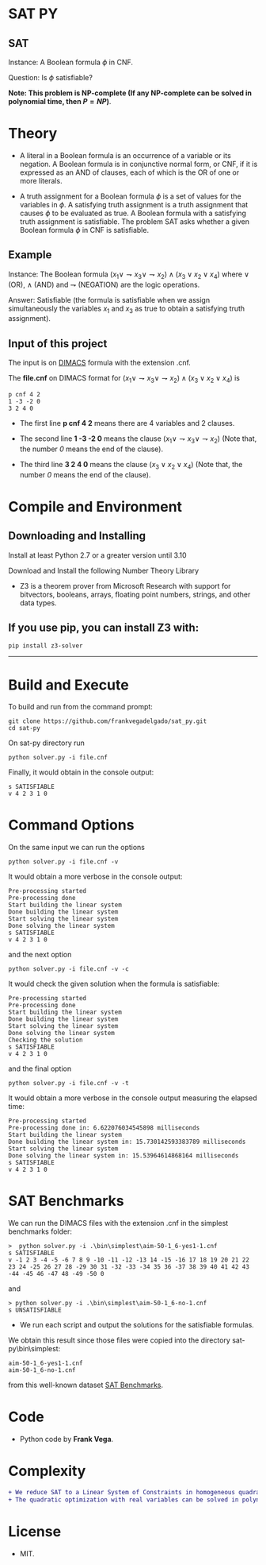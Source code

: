 # SAT PY
SAT
----- 
Instance: A Boolean formula $\phi$ in CNF.

Question: Is $\phi$ satisfiable?
 
**Note: This problem is NP-complete (If any NP-complete can be solved in polynomial time, then $P = NP$)**.

# Theory

- A literal in a Boolean formula is an occurrence of a variable or its negation. A Boolean formula is in conjunctive normal form, or CNF, if it is expressed as an AND of clauses, each of which is the OR of one or more literals. 

- A truth assignment for a Boolean formula $\phi$ is a set of values for the variables in $\phi$. A satisfying truth assignment is a truth assignment that causes $\phi$ to be evaluated as true. A Boolean formula with a satisfying truth assignment is satisfiable. The problem SAT asks whether a given Boolean formula $\phi$ in CNF is satisfiable.

Example
----- 

Instance: The Boolean formula $(x_{1} \vee \rightharpoondown x_{3} \vee \rightharpoondown x_{2}) \wedge (x_{3} \vee x_{2} \vee x_{4})$ where $\vee$ (OR), $\wedge$ (AND) and $\rightharpoondown$ (NEGATION) are the logic operations.

Answer: Satisfiable (the formula is satisfiable when we assign simultaneously the variables $x_{1}$ and $x_{3}$ as true to obtain a satisfying truth assignment).

Input of this project
-----

The input is on [DIMACS](http://www.satcompetition.org/2009/format-benchmarks2009.html) formula with the extension .cnf.
  
The **file.cnf** on DIMACS format for $(x_{1} \vee \rightharpoondown x_{3} \vee \rightharpoondown x_{2}) \wedge (x_{3} \vee x_{2} \vee x_{4})$ is
```  
p cnf 4 2
1 -3 -2 0
3 2 4 0
```  

- The first line **p cnf 4 2** means there are 4 variables and 2 clauses.

- The second line **1 -3 -2 0** means the clause $(x_{1} \vee \rightharpoondown x_{3} \vee \rightharpoondown x_{2})$ (Note that, the number *0* means the end of the clause).

- The third line **3 2 4 0** means the clause $(x_{3} \vee x_{2} \vee x_{4})$ (Note that, the number *0* means the end of the clause).

# Compile and Environment

Downloading and Installing
-----

Install at least Python 2.7 or a greater version until 3.10

Download and Install the following Number Theory Library 

- Z3 is a theorem prover from Microsoft Research with support for bitvectors, booleans, arrays, floating point numbers, strings, and other data types.

If you use pip, you can install Z3 with:
-----
```
pip install z3-solver
```

-----

# Build and Execute

To build and run from the command prompt:

```
git clone https://github.com/frankvegadelgado/sat_py.git
cd sat-py
```

On sat-py directory run

```
python solver.py -i file.cnf
```

Finally, it would obtain in the console output:

```
s SATISFIABLE
v 4 2 3 1 0
```

# Command Options

On the same input we can run the options

```
python solver.py -i file.cnf -v
```

It would obtain a more verbose in the console output:

```
Pre-processing started
Pre-processing done
Start building the linear system
Done building the linear system
Start solving the linear system
Done solving the linear system
s SATISFIABLE
v 4 2 3 1 0
```

and the next option 

```
python solver.py -i file.cnf -v -c
```

It would check the given solution when the formula is satisfiable:

```
Pre-processing started
Pre-processing done
Start building the linear system
Done building the linear system
Start solving the linear system
Done solving the linear system
Checking the solution
s SATISFIABLE
v 4 2 3 1 0
```

and the final option

```
python solver.py -i file.cnf -v -t
```

It would obtain a more verbose in the console output measuring the elapsed time:

```
Pre-processing started
Pre-processing done in: 6.622076034545898 milliseconds
Start building the linear system
Done building the linear system in: 15.730142593383789 milliseconds
Start solving the linear system
Done solving the linear system in: 15.53964614868164 milliseconds
s SATISFIABLE
v 4 2 3 1 0
```


# **SAT Benchmarks** 

We can run the DIMACS files with the extension .cnf in the simplest benchmarks folder:

```
>  python solver.py -i .\bin\simplest\aim-50-1_6-yes1-1.cnf
s SATISFIABLE
v -1 2 3 -4 -5 -6 7 8 9 -10 -11 -12 -13 14 -15 -16 17 18 19 20 21 22 23 24 -25 26 27 28 -29 30 31 -32 -33 -34 35 36 -37 38 39 40 41 42 43 -44 -45 46 -47 48 -49 -50 0
```

and

```
> python solver.py -i .\bin\simplest\aim-50-1_6-no-1.cnf
s UNSATISFIABLE
```

- We run each script and output the solutions for the satisfiable formulas.

We obtain this result since those files were copied into the directory sat-py\bin\simplest:

```
aim-50-1_6-yes1-1.cnf
aim-50-1_6-no-1.cnf
```

from this well-known dataset [SAT Benchmarks](https://www.cs.ubc.ca/~hoos/SATLIB/Benchmarks/SAT/DIMACS/AIM/descr.html). 

# Code

- Python code by **Frank Vega**.

# Complexity

````diff
+ We reduce SAT to a Linear System of Constraints in homogeneous quadratic time.
+ The quadratic optimization with real variables can be solved in polynomial time.
````
 
# License
- MIT.